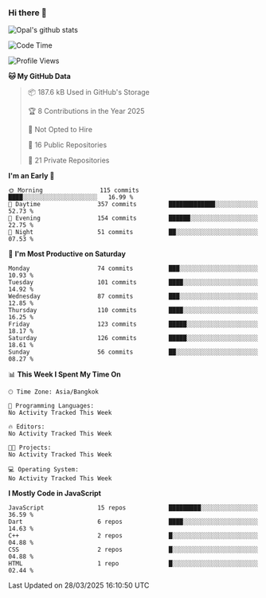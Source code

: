 ### Hi there 👋

![Opal's github stats](https://github-readme-stats.vercel.app/api?username=coolkidneversleep&count_private=true&show_icons=true&theme=radical)


<!--START_SECTION:waka-->
![Code Time](http://img.shields.io/badge/Code%20Time-64%20hrs%2038%20mins-blue)

![Profile Views](http://img.shields.io/badge/Profile%20Views-0-blue)

**🐱 My GitHub Data** 

> 📦 187.6 kB Used in GitHub's Storage 
 > 
> 🏆 8 Contributions in the Year 2025
 > 
> 🚫 Not Opted to Hire
 > 
> 📜 16 Public Repositories 
 > 
> 🔑 21 Private Repositories 
 > 
**I'm an Early 🐤** 

```text
🌞 Morning                115 commits         ████░░░░░░░░░░░░░░░░░░░░░   16.99 % 
🌆 Daytime                357 commits         █████████████░░░░░░░░░░░░   52.73 % 
🌃 Evening                154 commits         ██████░░░░░░░░░░░░░░░░░░░   22.75 % 
🌙 Night                  51 commits          ██░░░░░░░░░░░░░░░░░░░░░░░   07.53 % 
```
📅 **I'm Most Productive on Saturday** 

```text
Monday                   74 commits          ███░░░░░░░░░░░░░░░░░░░░░░   10.93 % 
Tuesday                  101 commits         ████░░░░░░░░░░░░░░░░░░░░░   14.92 % 
Wednesday                87 commits          ███░░░░░░░░░░░░░░░░░░░░░░   12.85 % 
Thursday                 110 commits         ████░░░░░░░░░░░░░░░░░░░░░   16.25 % 
Friday                   123 commits         █████░░░░░░░░░░░░░░░░░░░░   18.17 % 
Saturday                 126 commits         █████░░░░░░░░░░░░░░░░░░░░   18.61 % 
Sunday                   56 commits          ██░░░░░░░░░░░░░░░░░░░░░░░   08.27 % 
```


📊 **This Week I Spent My Time On** 

```text
🕑︎ Time Zone: Asia/Bangkok

💬 Programming Languages: 
No Activity Tracked This Week

🔥 Editors: 
No Activity Tracked This Week

🐱‍💻 Projects: 
No Activity Tracked This Week

💻 Operating System: 
No Activity Tracked This Week
```

**I Mostly Code in JavaScript** 

```text
JavaScript               15 repos            █████████░░░░░░░░░░░░░░░░   36.59 % 
Dart                     6 repos             ████░░░░░░░░░░░░░░░░░░░░░   14.63 % 
C++                      2 repos             █░░░░░░░░░░░░░░░░░░░░░░░░   04.88 % 
CSS                      2 repos             █░░░░░░░░░░░░░░░░░░░░░░░░   04.88 % 
HTML                     1 repo              █░░░░░░░░░░░░░░░░░░░░░░░░   02.44 % 
```




 Last Updated on 28/03/2025 16:10:50 UTC
<!--END_SECTION:waka-->
